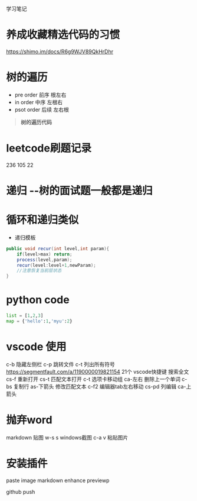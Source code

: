 学习笔记
# 养成收藏精选代码的习惯
https://shimo.im/docs/R6g9WJV89QkHrDhr

# 树的遍历
- pre order  前序 根左右
- in order   中序 左根右
- psot order 后续 左右根
> **树的遍历代码**

# leetcode刷题记录
236
105
22

# 递归 --树的面试题一般都是递归
# 循环和递归类似

- 递归模板
```java
public void recur(int level,int param){
    if(level>max) return;
    process(level,param);
    recur(level:level+1,newParam);
    //注意恢复当前层状态
}
```

# python code
```python
list = [1,2,3]
map = {'hello':1,'myu':2}

```

# vscode 使用
c-b 隐藏左侧栏
c-p 跳转文件
c-t 列出所有符号
https://segmentfault.com/a/1190000019821154
21个 vscode快捷键
搜索全文 cs-f
重新打开 cs-t
匹配文本打开 c-t
选项卡移动组 ca-左右
删除上一个单词 c-bs
复制行       as-下箭头
修改匹配文本  c-f2
编辑器tab左右移动 cs-pd
列编辑        ca-上箭头

# 抛弃word
markdown 贴图
w-s s windows截图
c-a v 粘贴图片

# 安装插件
paste image
markdown enhance previewp

github push